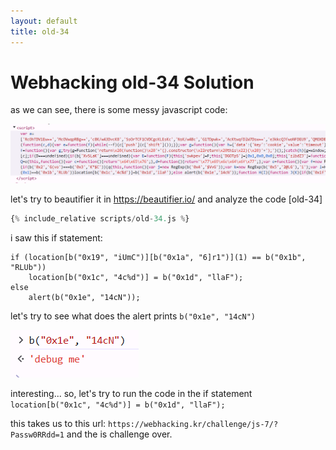 ```yaml
---
layout: default
title: old-34
---
```


# Webhacking old-34 Solution

as we can see, there is some messy javascript code:

![example](./images/old-34_1.png)

let's try to beautifier it in https://beautifier.io/
and analyze the code
[old-34]
```scripts/old-34.js
{% include_relative scripts/old-34.js %}
```


i saw this if statement:
```
if (location[b("0x19", "iUmC")][b("0x1a", "6]r1")](1) == b("0x1b", "RLUb"))
    location[b("0x1c", "4c%d")] = b("0x1d", "llaF"); 
else 
    alert(b("0x1e", "14cN"));
```

let's try to see what does the alert prints `b("0x1e", "14cN")`

![example](./images/old-34_2.png)

interesting... so, let's try to run the code in the if statement `location[b("0x1c", "4c%d")] = b("0x1d", "llaF");`

this takes us to this url: `https://webhacking.kr/challenge/js-7/?Passw0RRdd=1`
and the is challenge over.